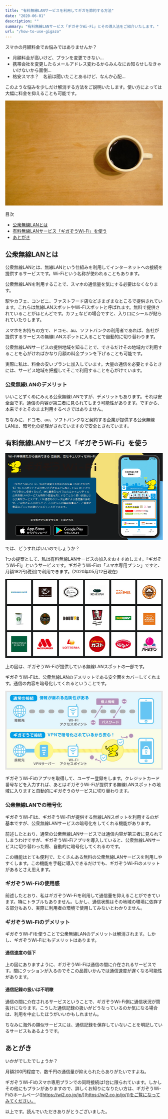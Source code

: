 ```yaml
---
title: "有料無線LANサービスを利用してギガを節約する方法"
date: "2020-06-01"
description: ""
summary: "有料無線LANサービス「ギガぞうWi-Fi」とその導入法をご紹介いたします。"
url: "/how-to-use-gigazo"
---
```


スマホの月額料金でお悩みではありませんか？

- 月額料金が高いけど、プランを変更できない…
- 携帯会社を変更したらメールアドレス変わるからみんなにお知らせしなきゃいけないから面倒…
- 格安スマホ？　名前は聞いたことあるけど、なんか心配…

このような悩みを少しだけ解消する方法をご説明いたします。使い方によっては大幅に料金を抑えることも可能です。

![コーヒーと机の写真](2020-05-12_screenshot-00001.jpg)

目次
- [公衆無線LANとは](#公衆無線LANとは)
- [有料無線LANサービス「ギガぞうWi-Fi」を使う](#有料無線LANサービス「ギガぞうWi-Fi」を使う)
- [あとがき](#あとがき)

## 公衆無線LANとは

公衆無線LANとは、無線LANという仕組みを利用してインターネットへの接続を提供するサービスです。Wi-Fiという名称が使われることもあります。

公衆無線LANを利用することで、スマホの通信量を気にする必要はなくなります。

駅やカフェ、コンビニ、ファストフード店などさまざまなところで提供されています。これらは無線LANスポットやWi-Fiスポットと呼ばれます。無料で提供されていることがほとんどです。カフェなどの場合ですと、入り口にシールが貼られていたりします。

スマホをお持ちの方で、ドコモ、au、ソフトバンクの利用者であれば、各社が提供するサービスの無線LANスポットに入ることで自動的に切り替わります。

公衆無線LANサービスの提供地域を知ることで、できるだけその地域内で利用することを心がければかなり月額の料金プランを下げることも可能です。

実際に私は、料金の安いプランに加入しています。大量の通信を必要とするときには、サービス地域を把握してそこで利用することを心がけています。

### 公衆無線LANのデメリット

いいことずくめにみえる公衆無線LANですが、デメリットもあります。それは安全面です。通信の内容が第三者に見られてしまう可能性があります。ですから、本来ですとそのまま利用するべきではありません。

ちなみに、ドコモ、au、ソフトバンクなど契約する企業が提供する公衆無線LANは、暗号化の処理がされていますので安全とされています。

## 有料無線LANサービス「ギガぞうWi-Fi」を使う

![ギガぞうWi-Fiホーム画面](2020-05-12-screenshot-00002.png)

では、どうすればいいのでしょうか？

1つの提案として、私は有料無線LANサービスの加入をおすすめします。「ギガぞうWi-Fi」というサービスです。ギガぞうWi-Fiの「スマホ専用プラン」ですと、月額182円(税別)で利用できます。(2020年05月12日現在)

![ギガぞうWi-Fiが利用できるカフェなどの画像](2020-05-12_screenshot-00003.png)

上の図は、ギガぞうWi-Fiが提供している無線LANスポットの一部です。

ギガぞうWi-Fiは、公衆無線LANのデメリットである安全面をカバーしてくれます。通信の内容を暗号化してくれるということです。

![ギガぞうWi－Fiの仕組み解説画像](2020-05-12-screenshot-00004.png)

ギガぞうWi-Fiのアプリを取得して、ユーザー登録をします。クレジットカード番号などを入力すれば、あとはギガぞうWi-Fiが提供する無線LANスポットの地域に入りますと自動的にギガぞうのサービスに切り替わります。

### 公衆無線LANでの暗号化

ギガぞうWi-Fiは、ギガぞうWi-Fiが提供する無線LANスポットを利用するのが基本ですが、公衆無線LANサービスの暗号化をしてくれる機能があります。

前述したとおり、通常の公衆無線LANサービスでは通信内容が第三者に見られてしまうわけですが、ギガぞうWi-Fiアプリを導入していると、公衆無線LANサービスに切り替わった際、自動的に暗号化してくれるのです。

この機能はとても便利で、たくさんある無料の公衆無線LANサービスを利用しやすくします。この機能を手軽に導入できるだけでも、ギガぞうWi-Fiのメリットがあるとさえ思えます。

### ギガぞうWi-Fiの使用感

前述したとおり、私はギガぞうWi-Fiを利用して通信量を抑えることができています。特にトラブルもありません。しかし、通信状態はその地域の環境に依存する部分もあり、実際に利用者の環境で使用してみないとわかりません。

### ギガぞうWi-Fiのデメリット

ギガぞうWi-Fiを使うことで公衆無線LANのデメリットは解消されます。しかし、ギガぞうWi-Fiにもデメリットはあります。

#### 通信速度の低下

上の図にありますように、ギガぞうWi-Fiは通信の間に介在されるサービスです。間にクッションが入るのでそこの品質いかんでは通信速度が遅くなる可能性があります。

#### 通信記録の扱いは不明瞭

通信の間に介在されるサービスということで、ギガぞうWi-Fi側に通信状況が筒抜けになります。こうした通信記録の扱いがどうなっているのか気になる場合は、利用を中止したほうがいいかもしれません。

ちなみに海外の類似サービスには、通信記録を保存していないことを明記しているサービスもあるようです。

## あとがき

いかがでしたでしょうか？

月額200円程度で、数千円の通信量が抑えられたらありがたいですよね。

ギガぞうWi-Fiのスマホ専用プランでの同時接続は1台に限られています。しかしその他にもプランがありますので、詳しくお知りになりたい方は、ギガぞうWi-Fiのホームページ([https://wi2.co.jp/jp/](https://wi2.co.jp/jp/))をご覧になってみてください。

以上です。読んでいただきありがとうございました。
